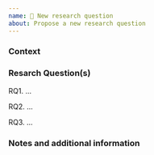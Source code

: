 ```yaml
---
name: 📖 New research question
about: Propose a new research question
---
```


### Context
<!--
  Put the research question in context with a high-level overview
  and explain why an answer is needed. Provide enough detail for 
  anyone to read this ticket and understand the proposed research.   
-->



### Resarch Question(s)
<!--
  Ask an explicit research question. Only make it a list of questions
  if they are best answered together.

  Consider the scope of the question: too broad a question may
  need a lot of effort to answer thoroughly, but too narrow may
  not produce useful, general answers.
  
  Be clear about what the answer should look like. Will it be a 
  single number or a document, a spreadsheet, a graph? Who is the 
  intended audience? Should the answer be exact and precise or is
  a quick "ballpark" answer enough? 

  If the answer will be some new reusable code, consider raising 
  a feature request instead.
  
-->
RQ1. ...

RQ2. ...

RQ3. ...


### Notes and additional information
<!--
  Add any context, such as:
   - Possible alternative solutions to the problem being solved
   - Links to useful related research, such as papers, websites, code etc.
   - Screenshots, links to data, etc.
-->
